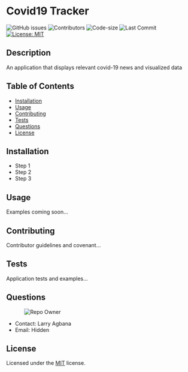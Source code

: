 
# Covid19 Tracker

![GitHub issues](https://img.shields.io/github/issues-raw/Lagbana/covid19-tracker) ![Contributors](https://img.shields.io/github/contributors/Lagbana/covid19-tracker) ![Code-size](https://img.shields.io/github/languages/code-size/Lagbana/covid19-tracker) ![Last Commit](https://img.shields.io/github/last-commit/Lagbana/covid19-tracker) [![License: MIT](https://img.shields.io/badge/License-MIT-yellow.svg)](https://opensource.org/licenses/MIT)

## Description
An application that displays relevant covid-19 news and visualized data

## Table of Contents

* [Installation](#installation)
* [Usage](#usage)
* [Contributing](#contributing)
* [Tests](#tests)
* [Questions](#questions)
* [License](#license)

## Installation
  
 - Step 1 
 - Step 2 
 - Step 3 

## Usage
Examples coming soon... 

## Contributing
Contributor guidelines and covenant...

## Tests
Application tests and examples...

## Questions

<p style="margin-left:3rem">
  <img alt="Repo Owner" src="https://avatars0.githubusercontent.com/u/25419874?v=4&s=125">
  </p>

* Contact: Larry Agbana
* Email: Hidden

## License
Licensed under the [MIT](https://choosealicense.com/licenses/mit/) license.
